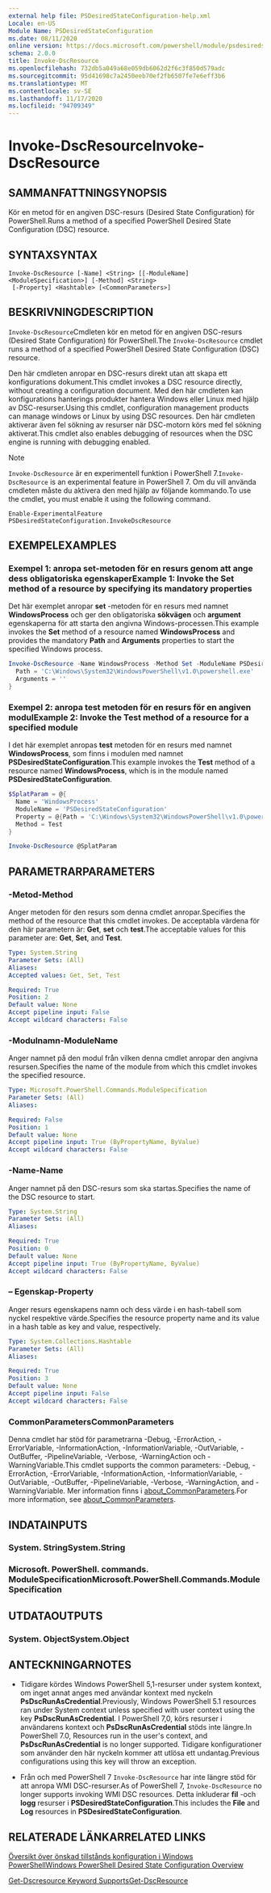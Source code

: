 ```yaml
---
external help file: PSDesiredStateConfiguration-help.xml
Locale: en-US
Module Name: PSDesiredStateConfiguration
ms.date: 08/11/2020
online version: https://docs.microsoft.com/powershell/module/psdesiredstateconfiguration/invoke-dscresource?view=powershell-7.2&WT.mc_id=ps-gethelp
schema: 2.0.0
title: Invoke-DscResource
ms.openlocfilehash: 732db5a049a68e059db6062d2f6c3f850d579adc
ms.sourcegitcommit: 95d41698c7a2450eeb70ef2fb6507fe7e6eff3b6
ms.translationtype: MT
ms.contentlocale: sv-SE
ms.lasthandoff: 11/17/2020
ms.locfileid: "94709349"
---
```

# <span data-ttu-id="de46d-102">Invoke-DscResource</span><span class="sxs-lookup"><span data-stu-id="de46d-102">Invoke-DscResource</span></span>

## <span data-ttu-id="de46d-103">SAMMANFATTNING</span><span class="sxs-lookup"><span data-stu-id="de46d-103">SYNOPSIS</span></span>
<span data-ttu-id="de46d-104">Kör en metod för en angiven DSC-resurs (Desired State Configuration) för PowerShell.</span><span class="sxs-lookup"><span data-stu-id="de46d-104">Runs a method of a specified PowerShell Desired State Configuration (DSC) resource.</span></span>

## <span data-ttu-id="de46d-105">SYNTAX</span><span class="sxs-lookup"><span data-stu-id="de46d-105">SYNTAX</span></span>

```
Invoke-DscResource [-Name] <String> [[-ModuleName] <ModuleSpecification>] [-Method] <String>
 [-Property] <Hashtable> [<CommonParameters>]
```

## <span data-ttu-id="de46d-106">BESKRIVNING</span><span class="sxs-lookup"><span data-stu-id="de46d-106">DESCRIPTION</span></span>

<span data-ttu-id="de46d-107">`Invoke-DscResource`Cmdleten kör en metod för en angiven DSC-resurs (Desired State Configuration) för PowerShell.</span><span class="sxs-lookup"><span data-stu-id="de46d-107">The `Invoke-DscResource` cmdlet runs a method of a specified PowerShell Desired State Configuration (DSC) resource.</span></span>

<span data-ttu-id="de46d-108">Den här cmdleten anropar en DSC-resurs direkt utan att skapa ett konfigurations dokument.</span><span class="sxs-lookup"><span data-stu-id="de46d-108">This cmdlet invokes a DSC resource directly, without creating a configuration document.</span></span> <span data-ttu-id="de46d-109">Med den här cmdleten kan konfigurations hanterings produkter hantera Windows eller Linux med hjälp av DSC-resurser.</span><span class="sxs-lookup"><span data-stu-id="de46d-109">Using this cmdlet, configuration management products can manage windows or Linux by using DSC resources.</span></span> <span data-ttu-id="de46d-110">Den här cmdleten aktiverar även fel sökning av resurser när DSC-motorn körs med fel sökning aktiverat.</span><span class="sxs-lookup"><span data-stu-id="de46d-110">This cmdlet also enables debugging of resources when the DSC engine is running with debugging enabled.</span></span>

> [!NOTE]
> <span data-ttu-id="de46d-111">`Invoke-DscResource` är en experimentell funktion i PowerShell 7.</span><span class="sxs-lookup"><span data-stu-id="de46d-111">`Invoke-DscResource` is an experimental feature in PowerShell 7.</span></span> <span data-ttu-id="de46d-112">Om du vill använda cmdleten måste du aktivera den med hjälp av följande kommando.</span><span class="sxs-lookup"><span data-stu-id="de46d-112">To use the cmdlet, you must enable it using the following command.</span></span>
>
> `Enable-ExperimentalFeature PSDesiredStateConfiguration.InvokeDscResource`

## <span data-ttu-id="de46d-113">EXEMPEL</span><span class="sxs-lookup"><span data-stu-id="de46d-113">EXAMPLES</span></span>

### <span data-ttu-id="de46d-114">Exempel 1: anropa set-metoden för en resurs genom att ange dess obligatoriska egenskaper</span><span class="sxs-lookup"><span data-stu-id="de46d-114">Example 1: Invoke the Set method of a resource by specifying its mandatory properties</span></span>

<span data-ttu-id="de46d-115">Det här exemplet anropar **set** -metoden för en resurs med namnet **WindowsProcess** och ger den obligatoriska **sökvägen** och **argument** egenskaperna för att starta den angivna Windows-processen.</span><span class="sxs-lookup"><span data-stu-id="de46d-115">This example invokes the **Set** method of a resource named **WindowsProcess** and provides the mandatory **Path** and **Arguments** properties to start the specified Windows process.</span></span>

```powershell
Invoke-DscResource -Name WindowsProcess -Method Set -ModuleName PSDesiredStateConfiguration -Property @{
  Path = 'C:\Windows\System32\WindowsPowerShell\v1.0\powershell.exe'
  Arguments = ''
}
```

### <span data-ttu-id="de46d-116">Exempel 2: anropa test metoden för en resurs för en angiven modul</span><span class="sxs-lookup"><span data-stu-id="de46d-116">Example 2: Invoke the Test method of a resource for a specified module</span></span>

<span data-ttu-id="de46d-117">I det här exemplet anropas **test** metoden för en resurs med namnet **WindowsProcess**, som finns i modulen med namnet **PSDesiredStateConfiguration**.</span><span class="sxs-lookup"><span data-stu-id="de46d-117">This example invokes the **Test** method of a resource named **WindowsProcess**, which is in the module named **PSDesiredStateConfiguration**.</span></span>

```powershell
$SplatParam = @{
  Name = 'WindowsProcess'
  ModuleName = 'PSDesiredStateConfiguration'
  Property = @{Path = 'C:\Windows\System32\WindowsPowerShell\v1.0\powershell.exe'; Arguments = ''}
  Method = Test
}

Invoke-DscResource @SplatParam
```

## <span data-ttu-id="de46d-118">PARAMETRAR</span><span class="sxs-lookup"><span data-stu-id="de46d-118">PARAMETERS</span></span>

### <span data-ttu-id="de46d-119">-Metod</span><span class="sxs-lookup"><span data-stu-id="de46d-119">-Method</span></span>

<span data-ttu-id="de46d-120">Anger metoden för den resurs som denna cmdlet anropar.</span><span class="sxs-lookup"><span data-stu-id="de46d-120">Specifies the method of the resource that this cmdlet invokes.</span></span> <span data-ttu-id="de46d-121">De acceptabla värdena för den här parametern är: **Get**, **set** och **test**.</span><span class="sxs-lookup"><span data-stu-id="de46d-121">The acceptable values for this parameter are: **Get**, **Set**, and **Test**.</span></span>

```yaml
Type: System.String
Parameter Sets: (All)
Aliases:
Accepted values: Get, Set, Test

Required: True
Position: 2
Default value: None
Accept pipeline input: False
Accept wildcard characters: False
```

### <span data-ttu-id="de46d-122">-Modulnamn</span><span class="sxs-lookup"><span data-stu-id="de46d-122">-ModuleName</span></span>

<span data-ttu-id="de46d-123">Anger namnet på den modul från vilken denna cmdlet anropar den angivna resursen.</span><span class="sxs-lookup"><span data-stu-id="de46d-123">Specifies the name of the module from which this cmdlet invokes the specified resource.</span></span>

```yaml
Type: Microsoft.PowerShell.Commands.ModuleSpecification
Parameter Sets: (All)
Aliases:

Required: False
Position: 1
Default value: None
Accept pipeline input: True (ByPropertyName, ByValue)
Accept wildcard characters: False
```

### <span data-ttu-id="de46d-124">-Name</span><span class="sxs-lookup"><span data-stu-id="de46d-124">-Name</span></span>

<span data-ttu-id="de46d-125">Anger namnet på den DSC-resurs som ska startas.</span><span class="sxs-lookup"><span data-stu-id="de46d-125">Specifies the name of the DSC resource to start.</span></span>

```yaml
Type: System.String
Parameter Sets: (All)
Aliases:

Required: True
Position: 0
Default value: None
Accept pipeline input: True (ByPropertyName, ByValue)
Accept wildcard characters: False
```

### <span data-ttu-id="de46d-126">– Egenskap</span><span class="sxs-lookup"><span data-stu-id="de46d-126">-Property</span></span>

<span data-ttu-id="de46d-127">Anger resurs egenskapens namn och dess värde i en hash-tabell som nyckel respektive värde.</span><span class="sxs-lookup"><span data-stu-id="de46d-127">Specifies the resource property name and its value in a hash table as key and value, respectively.</span></span>

```yaml
Type: System.Collections.Hashtable
Parameter Sets: (All)
Aliases:

Required: True
Position: 3
Default value: None
Accept pipeline input: False
Accept wildcard characters: False
```

### <span data-ttu-id="de46d-128">CommonParameters</span><span class="sxs-lookup"><span data-stu-id="de46d-128">CommonParameters</span></span>

<span data-ttu-id="de46d-129">Denna cmdlet har stöd för parametrarna -Debug, -ErrorAction, -ErrorVariable, -InformationAction, -InformationVariable, -OutVariable, -OutBuffer, -PipelineVariable, -Verbose, -WarningAction och -WarningVariable.</span><span class="sxs-lookup"><span data-stu-id="de46d-129">This cmdlet supports the common parameters: -Debug, -ErrorAction, -ErrorVariable, -InformationAction, -InformationVariable, -OutVariable, -OutBuffer, -PipelineVariable, -Verbose, -WarningAction, and -WarningVariable.</span></span> <span data-ttu-id="de46d-130">Mer information finns i [about_CommonParameters](https://go.microsoft.com/fwlink/?LinkID=113216).</span><span class="sxs-lookup"><span data-stu-id="de46d-130">For more information, see [about_CommonParameters](https://go.microsoft.com/fwlink/?LinkID=113216).</span></span>

## <span data-ttu-id="de46d-131">INDATA</span><span class="sxs-lookup"><span data-stu-id="de46d-131">INPUTS</span></span>

### <span data-ttu-id="de46d-132">System. String</span><span class="sxs-lookup"><span data-stu-id="de46d-132">System.String</span></span>

### <span data-ttu-id="de46d-133">Microsoft. PowerShell. commands. ModuleSpecification</span><span class="sxs-lookup"><span data-stu-id="de46d-133">Microsoft.PowerShell.Commands.ModuleSpecification</span></span>

## <span data-ttu-id="de46d-134">UTDATA</span><span class="sxs-lookup"><span data-stu-id="de46d-134">OUTPUTS</span></span>

### <span data-ttu-id="de46d-135">System. Object</span><span class="sxs-lookup"><span data-stu-id="de46d-135">System.Object</span></span>

## <span data-ttu-id="de46d-136">ANTECKNINGAR</span><span class="sxs-lookup"><span data-stu-id="de46d-136">NOTES</span></span>

- <span data-ttu-id="de46d-137">Tidigare kördes Windows PowerShell 5,1-resurser under system kontext, om inget annat anges med användar kontext med nyckeln **PsDscRunAsCredential**.</span><span class="sxs-lookup"><span data-stu-id="de46d-137">Previously, Windows PowerShell 5.1 resources ran under System context unless specified with user context using the key **PsDscRunAsCredential**.</span></span> <span data-ttu-id="de46d-138">I PowerShell 7,0, körs resurser i användarens kontext och **PsDscRunAsCredential** stöds inte längre.</span><span class="sxs-lookup"><span data-stu-id="de46d-138">In PowerShell 7.0, Resources run in the user's context, and **PsDscRunAsCredential** is no longer supported.</span></span> <span data-ttu-id="de46d-139">Tidigare konfigurationer som använder den här nyckeln kommer att utlösa ett undantag.</span><span class="sxs-lookup"><span data-stu-id="de46d-139">Previous configurations using this key will throw an exception.</span></span>

- <span data-ttu-id="de46d-140">Från och med PowerShell 7 `Invoke-DscResource` har inte längre stöd för att anropa WMI DSC-resurser.</span><span class="sxs-lookup"><span data-stu-id="de46d-140">As of PowerShell 7, `Invoke-DscResource` no longer supports invoking WMI DSC resources.</span></span> <span data-ttu-id="de46d-141">Detta inkluderar **fil** -och **logg** resurser i **PSDesiredStateConfiguration**.</span><span class="sxs-lookup"><span data-stu-id="de46d-141">This includes the **File** and **Log** resources in **PSDesiredStateConfiguration**.</span></span>

## <span data-ttu-id="de46d-142">RELATERADE LÄNKAR</span><span class="sxs-lookup"><span data-stu-id="de46d-142">RELATED LINKS</span></span>

[<span data-ttu-id="de46d-143">Översikt över önskad tillstånds konfiguration i Windows PowerShell</span><span class="sxs-lookup"><span data-stu-id="de46d-143">Windows PowerShell Desired State Configuration Overview</span></span>](/powershell/scripting/dsc/overview/dscforengineers)

[<span data-ttu-id="de46d-144">Get-Dscresource Keyword Supports</span><span class="sxs-lookup"><span data-stu-id="de46d-144">Get-DscResource</span></span>](Get-DscResource.md)
